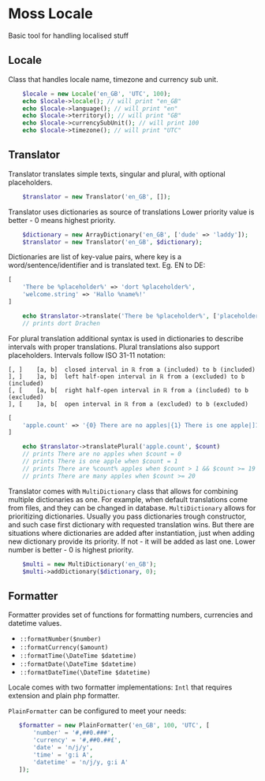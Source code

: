 # Moss Locale

Basic tool for handling localised stuff

## Locale

Class that handles locale name, timezone and currency sub unit.

```php
	$locale = new Locale('en_GB', 'UTC', 100);
	echo $locale->locale(); // will print "en_GB" 
	echo $locale->language(); // will print "en"
	echo $locale->territory(); // will print "GB"
	echo $locale->currencySubUnit(); // will print 100
	echo $locale->timezone(); // will print "UTC"
```



## Translator

Translator translates simple texts, singular and plural, with optional placeholders.

```php
	$translator = new Translator('en_GB', []);
```

Translator uses dictionaries as source of translations
Lower priority value is better - 0 means highest priority.

```php
	$dictionary = new ArrayDictionary('en_GB', ['dude' => 'laddy']);
	$translator = new Translator('en_GB', $dictionary);
```

Dictionaries are list of key-value pairs, where key is a word/sentence/identifier and is translated text.
Eg. EN to DE:
```php
[
	'There be %placeholder%' => 'dort %placeholder%',
	'welcome.string' => 'Hallo %name%!'
]
```

```php
	echo $translator->translate('There be %placeholder%', ['placeholder' => 'Drachen'])
	// prints dort Drachen
```

For plural translation additional syntax is used in dictionaries to describe intervals with proper translations.
Plural translations also support placeholders.
Intervals follow ISO 31-11 notation:

```
[, ]	[a, b]	closed interval in ℝ from a (included) to b (included)
], ]	]a, b]	left half-open interval in ℝ from a (excluded) to b (included)
[, [	[a, b[	right half-open interval in ℝ from a (included) to b (excluded)
], [	]a, b[	open interval in ℝ from a (excluded) to b (excluded)
```

```php
[
	'apple.count' => '{0} There are no apples|{1} There is one apple|]1,19] There are %count% apples|[20,Inf] There are many apples'
]
```

```php
	echo $translator->translatePlural('apple.count', $count)
	// prints There are no apples when $count = 0
	// prints There is one apple when $count = 1
	// prints There are %count% apples when $count > 1 && $count >= 19
	// prints There are many apples when $count >= 20
```

Translator comes with `MultiDictionary` class that allows for combining multiple dictionaries as one.
For example, when default translations come from files, and they can be changed in database.
`MultiDictionary` allows for prioritizing dictionaries.
Usually you pass dictionaries trough constructor, and such case first dictionary with requested translation wins.
But there are situations where dictionaries are added after instantiation, just when adding new dictionary provide its priority.
If not - it will be added as last one.
Lower number is better - 0 is highest priority.
 
```php
	$multi = new MultiDictionary('en_GB');
	$multi->addDictionary($dictionary, 0);
```

## Formatter

Formatter provides set of functions for formatting numbers, currencies and datetime values.

 * `::formatNumber($number)`
 * `::formatCurrency($amount)`
 * `::formatTime(\DateTime $datetime)`
 * `::formatDate(\DateTime $datetime)`
 * `::formatDateTime(\DateTime $datetime)`

Locale comes with two formatter implementations: `Intl` that requires extension and plain php formatter.

`PlainFormatter` can be configured to meet your needs:

 ```php
    $formatter = new PlainFormatter('en_GB', 100, 'UTC', [
        'number' = '#,##0.###',
        'currency' = '#,##0.##£',
        'date' = 'n/j/y',
        'time' = 'g:i A',
        'datetime' = 'n/j/y, g:i A'
    ]);
 ```

